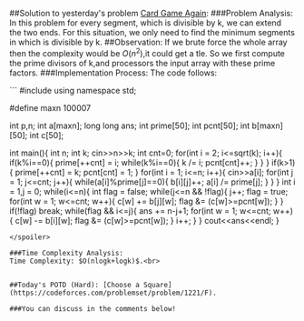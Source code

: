 ##Solution to yesterday's problem  [Card Game Again](https://codeforces.com/problemset/problem/818/E):
###Problem Analysis:
In this problem for every segment, which is divisible by k, we can extend the two ends. For this situation, we only need to find the minimum segments in which is divisible by k.
##Observation:
If we brute force the whole array then the complexity would be $O(n^2)$,it could get a tle. So we first compute the prime divisors of k,and processors the input array with these prime factors.
###Implementation Process:
The code follows:

<spoiler summary="Code(C++)">
```
#include<bits/stdc++.h>
using namespace std;

#define maxn 100007

int p,n;
int a[maxn];
long long ans;
int prime[50];
int pcnt[50];
int b[maxn][50];
int c[50];


int main(){
    int n;
    int k;
    cin>>n>>k;
    int cnt=0;
    for(int i = 2; i<=sqrt(k); i++){
        if(k%i==0){
            prime[++cnt] = i;
            while(k%i==0){
                k /= i;
                pcnt[cnt]++;
            }
        }
    }
    if(k>1){
        prime[++cnt] = k;
        pcnt[cnt] = 1;
    }
    for(int i = 1; i<=n; i++){
        cin>>a[i];
        for(int j = 1; j<=cnt; j++){
            while(a[i]%prime[j]==0){
                b[i][j]++;
                a[i] /= prime[j];
            }
        }
    }
    int i = 1,j = 0;
    while(i<=n){
        int flag = false;
        while(j<=n && !flag){
            j++;
            flag = true;
            for(int w = 1; w<=cnt; w++){
                c[w] += b[j][w];
                flag &= (c[w]>=pcnt[w]);
            }
        }
        if(!flag)   break;
        while(flag && i<=j){
            ans += n-j+1;
            for(int w = 1; w<=cnt; w++){
                c[w] -= b[i][w];
                flag &= (c[w]>=pcnt[w]);
            }
            i++;
        }
    }
    cout<<ans<<endl;
}
```
</spoiler>

###Time Complexity Analysis:
Time Complexity: $O(nlogk+logk)$.<br>


##Today's POTD (Hard): [Choose a Square](https://codeforces.com/problemset/problem/1221/F).

###You can discuss in the comments below!
